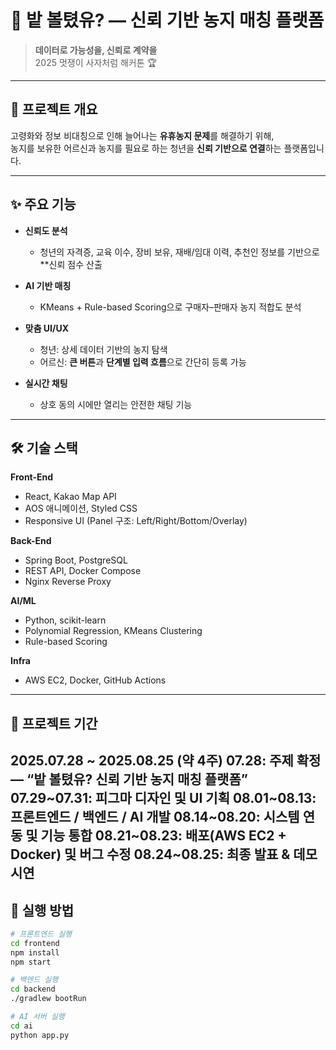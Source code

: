 # 🌱 밭 볼텼유? — 신뢰 기반 농지 매칭 플랫폼  

> **데이터로 가능성을, 신뢰로 계약을**  
2025 멋쟁이 사자처럼 해커톤 🏆  

---

## 📌 프로젝트 개요
고령화와 정보 비대칭으로 인해 늘어나는 **유휴농지 문제**를 해결하기 위해,  
농지를 보유한 어르신과 농지를 필요로 하는 청년을 **신뢰 기반으로 연결**하는 플랫폼입니다.  

---

## ✨ 주요 기능
- **신뢰도 분석**  
  - 청년의 자격증, 교육 이수, 장비 보유, 재배/임대 이력, 추천인 정보를 기반으로 **신뢰 점수 산출

- **AI 기반 매칭**  
  - KMeans + Rule-based Scoring으로 구매자–판매자 농지 적합도 분석    

- **맞춤 UI/UX**  
  - 청년: 상세 데이터 기반의 농지 탐색  
  - 어르신: **큰 버튼**과 **단계별 입력 흐름**으로 간단히 등록 가능  

- **실시간 채팅**  
  - 상호 동의 시에만 열리는 안전한 채팅 기능  

---

## 🛠️ 기술 스택
**Front-End**  
- React, Kakao Map API  
- AOS 애니메이션, Styled CSS  
- Responsive UI (Panel 구조: Left/Right/Bottom/Overlay)

**Back-End**  
- Spring Boot, PostgreSQL  
- REST API, Docker Compose  
- Nginx Reverse Proxy  

**AI/ML**  
- Python, scikit-learn  
- Polynomial Regression, KMeans Clustering  
- Rule-based Scoring  

**Infra**  
- AWS EC2, Docker, GitHub Actions  

---

## 📅 프로젝트 기간
2025.07.28 ~ 2025.08.25 (약 4주)
07.28: 주제 확정 — “밭 볼텼유? 신뢰 기반 농지 매칭 플랫폼”
07.29~07.31: 피그마 디자인 및 UI 기획
08.01~08.13: 프론트엔드 / 백엔드 / AI 개발
08.14~08.20: 시스템 연동 및 기능 통합
08.21~08.23: 배포(AWS EC2 + Docker) 및 버그 수정
08.24~08.25: 최종 발표 & 데모 시연
---

## 🚀 실행 방법
```bash
# 프론트엔드 실행
cd frontend
npm install
npm start

# 백엔드 실행
cd backend
./gradlew bootRun

# AI 서버 실행
cd ai
python app.py

